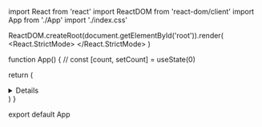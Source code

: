 import React from 'react'
import ReactDOM from 'react-dom/client'
import App from './App'
import './index.css'

ReactDOM.createRoot(document.getElementById('root')).render(
  <React.StrictMode>
    <App />
  </React.StrictMode>
)


function App() {
  // const [count, setCount] = useState(0)

  return (
    <div className="App">
      <details/>
      </div>
  ) 
}

export default App